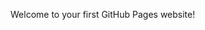 <!DOCTYPE html>

<html>
<head>
  <meta http-equiv="Content-Type" content="text/html; charset=utf-8"/>
  <title>my-first-website</title>
  <LINK href="styles.css" rel="stylesheet" type="text/css">
</head>

<body>

<!-- Change this code here by copy and pasting your template on line 15 -->
<p>Welcome to your first GitHub Pages website!</p>

</body>
</html>
